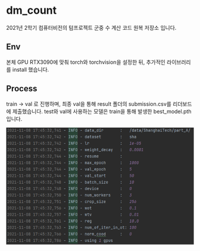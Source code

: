 # dm_count

2021년 2학기 컴퓨터비전의 텀프로젝트 군중 수 계산 코드 원복 저장소 입니다.


## Env

본체 GPU RTX3090에 맞춰 torch와 torchvision을 설정한 뒤, 추가적인 라이브러리를 install 했습니다.

## Process
train -> val 로 진행하며, 최종 val을 통해 result 폴더의 submission.csv를 리더보드에 제출했습니다.
test와 val에 사용하는 모델은 train을 통해 발생한 best_model.pth입니다. 


![train_info](img/train_info.png)

